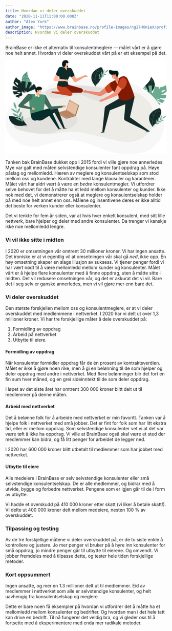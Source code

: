 ```yaml
---
title: Hvordan vi deler overskuddet
date: "2020-11-11T11:00:00.000Z"
author: "Alex York"
author_image: "https://www.brainbase.no/profile-images/ng17HXn1eX/profilePicture.jpg"
description: Hvordan vi deler overskuddet
---
```


BrainBase er ikke et alternativ til konsulentmeglere — målet vårt er å gjøre noe helt annet. Hvordan vi deler overskuddet vårt på er ett eksempel på det.

![Dele overskudd](./dele-overskudd.png)

Tanken bak BrainBase dukket opp i 2015 fordi vi ville gjøre noe annerledes. Mye var galt med måten selvstendige konsulenter fant oppdrag på. Høye påslag og mellomledd. Hæren av meglere og konsulentselskap som stod mellom oss og kundene. Kontrakter med lange klausuler og karantener. Målet vårt har aldri vært å være en *bedre* konsulentmegler. Vi utfordrer selve behovet for det å måtte ha et ledd mellom konsulenter og kunder. Ikke nok med det, vi demonstrerer også at meglere og konsulentselskap holder på med noe helt annet enn oss. Målene og insentivene deres er ikke alltid det beste for verken kunder eller konsulenter.

Det vi tenkte for fem år siden, var at hvis hver enkelt konsulent, med sitt lille nettverk, bare hjelper og deler med andre konsulenter. Da trenger vi kanskje ikke noe mellomledd lengre.

### Vi vil ikke sitte i midten

I 2020 er omsetningen vår omtrent 30 millioner kroner. Vi har ingen ansatte. Det ironiske er at vi egentlig vil at omsetningen vår skal gå *ned*, ikke opp. En høy omsetning skaper en slags illusjon av suksess. Vi tjener penger fordi vi har vært nødt til å være mellomledd mellom kunder og konsulenter. Målet vårt er å hjelpe flere konsulenter med å finne oppdrag, uten å måtte sitte i midten. Det vil redusere omsetningen vår, og det er akkurat det vi vil. Bare det i seg selv er ganske annerledes, men vi vil gjøre mer enn bare det.

### Vi deler overskuddet
Den største forskjellen mellom oss og konsulentmeglere, er at vi deler overskuddet med medlemmene i nettverket. I 2020 har vi delt ut over 1,3 millioner kroner. Vi har tre forskjellige måter å dele overskuddet på:

1. Formidling av oppdrag
2. Arbeid på nettverket
3. Utbytte til eiere.

#### Formidling av oppdrag
Når konsulenter formidler oppdrag får de én prosent av kontraktsverdien. Målet er ikke å gjøre noen rike, men å gi en belønning til de som hjelper og deler oppdrag med andre i nettverket. Med flere belønninger blir det fort en fin sum hver måned, og en grei sideinntekt til de som deler oppdrag.

I løpet av det siste året har omtrent 300 000 kroner blitt delt ut til medlemmer på denne måten.

#### Arbeid med nettverket
Det å belønne folk for å arbeide med nettverket er min favoritt. Tanken var å hjelpe folk i nettverket med små jobber. Det er fint for folk som har litt ekstra tid, eller er mellom oppdrag. Som selvstendige konsulenter vet vi at det var være tøft å ikke ha oppdrag. Vi ville at BrainBase også skal være et sted der medlemmer kan bidra, og få litt penger for arbeidet de legger ned.

I 2020 har 600 000 kroner blitt utbetalt til medlemmer som har jobbet med nettverket.  

#### Utbytte til eiere
Alle medeiere i BrainBase er selv selvstendige konsulenter eller små selvstendige konsulentselskap. De er alle medlemmer, og bidrar med å utvide, bygge og forbedre nettverket. Pengene som er igjen går til de i form av utbytte.

Vi hadde et overskudd på 410 000 kroner etter skatt (vi liker å betale skatt!). Vi delte ut 400 000 kroner delt mellom medeiere, nesten 100 % av overskuddet.  

### Tilpassing og testing
Av de tre forskjellige måtene vi deler overskuddet på, er de to siste enkle å kontrollere og justere. Jo mer penger vi bruker på å hyre inn konsulenter for små oppdrag, jo mindre penger går til utbytte til eierene. Og omvendt. Vi jobber fremdeles med å tilpasse dette, og tester hele tiden forskjellige metoder.

### Kort oppsummert
Ingen ansatte, og mer en 1.3 millioner delt ut til medlemmer. Eid av medlemmer i nettverket som alle er selvstendige konsulenter, og helt uavhengig fra konsulentselskap og meglere.

Dette er bare noen få eksempler på hvordan vi utfordrer det å måtte ha et mellomledd mellom konsulenter og bedrifter. Og hvordan man i det hele tatt kan drive en bedrift. Til nå fungerer det veldig bra, og vi gleder oss til å fortsette med å eksperimentere med enda mer radikale metoder.
